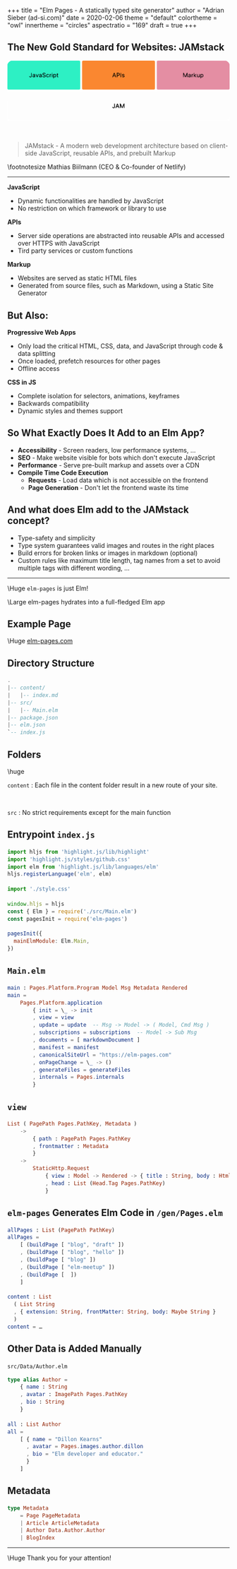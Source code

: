 +++
title = "Elm Pages - A statically typed site generator"
author = "Adrian Sieber (ad-si.com)"
date = 2020-02-06
theme = "default"
colortheme = "owl"
innertheme = "circles"
aspectratio = "169"
draft = true
+++


## The New Gold Standard for Websites: JAMstack

![](./jamstack.svg)

&nbsp;

> JAMstack - A modern web development architecture
> based on client-side JavaScript, reusable APIs,
> and prebuilt Markup

\footnotesize Mathias Biilmann (CEO & Co-founder of Netlify)

---

**JavaScript**

- Dynamic functionalities are handled by JavaScript
- No restriction on which framework or library to use

**APIs**

- Server side operations are abstracted into reusable APIs
    and accessed over HTTPS with JavaScript
- Tird party services or custom functions


**Markup**

- Websites are served as static HTML files
- Generated from source files, such as Markdown,
    using a Static Site Generator


## But Also:


**Progressive Web Apps**

- Only load the critical HTML, CSS, data, and JavaScript
    through code & data splitting
- Once loaded, prefetch resources for other pages
- Offline access


**CSS in JS**

- Complete isolation for selectors, animations, keyframes
- Backwards compatibility
- Dynamic styles and themes support


## So What Exactly Does It Add to an Elm App?

- **Accessibility** - Screen readers, low performance systems, …
- **SEO** - Make website visible for bots which don't execute JavaScript
- **Performance** - Serve pre-built markup and assets over a CDN
- **Compile Time Code Execution**
    - **Requests** - Load data which is not accessible on the frontend
    - **Page Generation** - Don't let the frontend waste its time


## And what does Elm add to the JAMstack concept?

- Type-safety and simplicity
- Type system guarantees valid images and routes in the right places
- Build errors for broken links or images in markdown (optional)
- Custom rules like maximum title length,
    tag names from a set to avoid multiple tags with different wording, …


---

\Huge `elm-pages` is just Elm!


\Large elm-pages hydrates into a full-fledged Elm app


## Example Page

\Huge [elm-pages.com](https://elm-pages.com)


## Directory Structure

```elm
.
|-- content/
|   |-- index.md
|-- src/
|   |-- Main.elm
|-- package.json
|-- elm.json
`-- index.js
```


## Folders

\huge

`content`
: Each file in the content folder result in a new route of your site.

&nbsp;

`src`
: No strict requirements except for the main function


## Entrypoint `index.js`

```js
import hljs from 'highlight.js/lib/highlight'
import 'highlight.js/styles/github.css'
import elm from 'highlight.js/lib/languages/elm'
hljs.registerLanguage('elm', elm)

import './style.css'

window.hljs = hljs
const { Elm } = require('./src/Main.elm')
const pagesInit = require('elm-pages')

pagesInit({
  mainElmModule: Elm.Main,
})
```


## `Main.elm`

```elm
main : Pages.Platform.Program Model Msg Metadata Rendered
main =
    Pages.Platform.application
        { init = \_ -> init
        , view = view
        , update = update  -- Msg -> Model -> ( Model, Cmd Msg )
        , subscriptions = subscriptions  -- Model -> Sub Msg
        , documents = [ markdownDocument ]
        , manifest = manifest
        , canonicalSiteUrl = "https://elm-pages.com"
        , onPageChange = \_ -> ()
        , generateFiles = generateFiles
        , internals = Pages.internals
        }
```


## `view`

```elm
List ( PagePath Pages.PathKey, Metadata )
    ->
        { path : PagePath Pages.PathKey
        , frontmatter : Metadata
        }
    ->
        StaticHttp.Request
            { view : Model -> Rendered -> { title : String, body : Html Msg }
            , head : List (Head.Tag Pages.PathKey)
            }
```


## `elm-pages` Generates Elm Code in `/gen/Pages.elm`

```elm
allPages : List (PagePath PathKey)
allPages =
    [ (buildPage [ "blog", "draft" ])
    , (buildPage [ "blog", "hello" ])
    , (buildPage [ "blog" ])
    , (buildPage [ "elm-meetup" ])
    , (buildPage [  ])
    ]

content : List
  ( List String
  , { extension: String, frontMatter: String, body: Maybe String }
  )
content = …
```


## Other Data is Added Manually

`src/Data/Author.elm`

```elm
type alias Author =
    { name : String
    , avatar : ImagePath Pages.PathKey
    , bio : String
    }

all : List Author
all =
    [ { name = "Dillon Kearns"
      , avatar = Pages.images.author.dillon
      , bio = "Elm developer and educator."
      }
    ]
```


## Metadata

```elm
type Metadata
    = Page PageMetadata
    | Article ArticleMetadata
    | Author Data.Author.Author
    | BlogIndex
```

---

\Huge Thank you for your attention!


<!--
## Steps


```sh
mkdir elm-pages-test

cd elm-pages-test

elm init

touch src/Main.elm

mkdir content

edit content/welcome_to_elm_frankfurt.md

npm install --save-dev elm elm-pages

npx elm install \
  avh4/elm-color \
  dillonkearns/elm-pages \
  dillonkearns/elm-rss \
  dillonkearns/elm-sitemap \
  elm/json \
  elm/time \
  elm/url

npx elm-pages build
```
 -->
